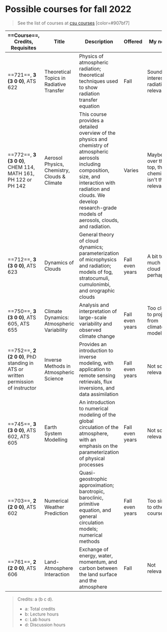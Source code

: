 # Possible courses for fall 2022

> See the list of courses at [csu courses] [color=#907bf7]

| ==Course==, **Credits**, Requisites                                             | Title                                        | Description                                                                                                                                                                                                                                | Offered         | My notes                                              |
| ------------------------------------------------------------------------------- | -------------------------------------------- | ------------------------------------------------------------------------------------------------------------------------------------------------------------------------------------------------------------------------------------------ | --------------- | ----------------------------------------------------- |
| ==721==, **3 (3 0 0)**, ATS 622                                                 | Theoretical Topics in Radiative Transfer     | Physics of atmospheric radiation; theoretical techniques used to show radiation transfer equation                                                                                                                                          | Fall            | Sounds interesting, radiation is relevant             |
| ==772==, **3 (3 0 0)**, CHEM 114, MATH 161, PH 122 or PH 142                    | Aerosol Physics, Chemistry, Clouds & Climate | This course provides a detailed overview of the physics and chemistry of atmospheric aerosols including composition, size, and interaction with radiation and clouds. We develop research-grade models of aerosols, clouds, and radiation. | Varies          | Maybe over the top, the chemistry isn't that relevant |
| ==712==, **3 (3 0 0)**, ATS 623                                                 | Dynamics of Clouds                           | General theory of cloud dynamics; parameterization of microphysics and radiation; models of fog, stratocumuli, cumulonimbi, and orographic clouds                                                                                          | Fall even years | A bit too much cloud perhaps                          |
| ==750==, **3 (3 0 0)**, ATS 605, ATS 655                                        | Climate Dynamics: Atmospheric Variability    | Analysis and interpretation of large-scale variability and observed climate change                                                                                                                                                         | Fall even years | Too close to project from climate modelling?          |
| ==752==, **2 (2 0 0)**, PhD standing in ATS or written permission of instructor | Inverse Methods in Atmospheric Science       | Provides an introduction to inverse modeling, with application to remote sensing retrievals, flux inversions, and data assimilation                                                                                                        | Fall even years | Not so relevant?                                      |
| ==745==, **3 (3 0 0)**, ATS 602, ATS 605                                        | Earth System Modelling                       | An introduction to numerical modeling of the global circulation of the atmosphere, with an emphasis on the parameterization of physical processes                                                                                          | Fall even years | Not so relevant                                       |
| ==703==, **2 (2 0 0)**, ATS 602                                                 | Numerical Weather Prediction                 | Quasi-geostrophic approximation; barotropic, baroclinic, primitive equation, and general circulation models; numerical methods                                                                                                             | Fall even years | Too similar to other courses                          |
| ==761==, **2 (2 0 0)**, ATS 606                                                 | Land-Atmosphere Interaction                  | Exchange of energy, water, momentum, and carbon between the land surface and the atmosphere                                                                                                                                                | Fall            | Not relevant                                          |

> Credits: a (b c d).
>
> - a: Total credits
> - b: Lecture hours
> - c: Lab hours
> - d: Discussion hours

[csu courses]: https://www.atmos.colostate.edu/gradprog/courses.php

